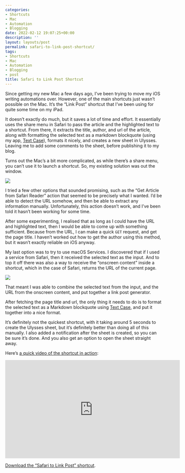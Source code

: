 ```yaml
---
categories:
- Shortcuts
- Mac
- Automation
- Blogging
date: 2022-02-12 19:07:25+00:00
description: ''
layout: layouts/post
permalink: safari-to-link-post-shortcut/
tags:
- Shortcuts
- Mac
- Automation
- Blogging
- post
title: Safari to Link Post Shortcut
---
```


Since getting my new Mac a few days ago, I’ve been trying to move my iOS writing automations over. However, one of the main shortcuts just wasn’t possible on the Mac. It’s the “Link Post” shortcut that I’ve been using for quite some time on my iPad.

It doesn’t exactly do much, but it saves a lot of time and effort. It essentially uses the share menu in Safari to pass the article and the highlighted text to a shortcut. From there, it extracts the title, author, and url of the article, along with formatting the selected text as a markdown blockquote (using my app, [Text Case](https://textcase.app)), formats it nicely, and creates a new sheet in Ulysses. Leaving me to add some comments to the sheet, before publishing it to my blog.

Turns out the Mac’s a bit more complicated, as while there’s a share menu, you can’t use it to launch a shortcut. So, my existing solution was out the window.

<img src="https://chrishannah.me/images/2022/02/Screenshot-2022-02-12-at-18.04.27.png" caption="">

I tried a few other options that sounded promising, such as the “Get Article from Safari Reader” action that seemed to be precisely what I wanted. I’d be able to detect the URL somehow, and then be able to extract any information manually. Unfortunately, this action doesn’t work, and I’ve been told it hasn’t been working for some time.

After some experimenting, I realised that as long as I could have the URL and highlighted text, then I would be able to come up with something sufficient. Because from the URL, I can make a quick `GET` request, and get the page title. I haven’t worked out how to get the author using this method, but it wasn’t exactly reliable on iOS anyway.

My last option was to try to use macOS Services. I discovered that if I used a service from Safari, then it received the selected text as the input. And to top it off there was also a way to receive the “onscreen content” inside a shortcut, which in the case of Safari, returns the URL of the current page.

<img src="https://chrishannah.me/images/2022/02/Screenshot-2022-02-12-at-17.50.10.png" caption="">

That meant I was able to combine the selected text from the input, and the URL from the onscreen content, and put together a link post generator.

After fetching the page title and url, the only thing it needs to do is to format the selected text as a Markdown blockquote using [Text Case](https://textcase.app/), and put it together into a nice format.

It’s definitely not the quickest shortcut, with it taking around 5 seconds to create the Ulysses sheet, but it’s definitely better than doing all of this manually. I also added a notification after the sheet is created, so you can be sure it’s done. And you also get an option to open the sheet straight away.

Here’s [a quick video of the shortcut in action](https://youtu.be/PPQrfas7YTI):

<iframe width="560" height="315" src="https://www.youtube.com/embed/PPQrfas7YTI" title="YouTube video player" frameborder="0" allow="accelerometer; autoplay; clipboard-write; encrypted-media; gyroscope; picture-in-picture" allowfullscreen></iframe>

[Download the “Safari to Link Post” shortcut](https://www.icloud.com/shortcuts/aa95d985e2074caca928816ce4896d12).
